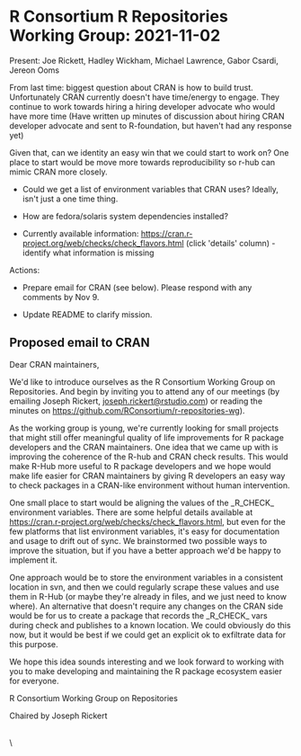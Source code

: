 # **R Consortium R Repositories Working Group: 2021-11-02**

Present: Joe Rickett, Hadley Wickham, Michael Lawrence, Gabor Csardi, Jereon Ooms

From last time: biggest question about CRAN is how to build trust.
Unfortunately CRAN currently doesn't have time/energy to engage.
They continue to work towards hiring a hiring developer advocate who would have more time (Have written up minutes of discussion about hiring CRAN developer advocate and sent to R-foundation, but haven't had any response yet)

Given that, can we identity an easy win that we could start to work on?
One place to start would be move more towards reproducibility so r-hub can mimic CRAN more closely.

-   Could we get a list of environment variables that CRAN uses?
    Ideally, isn't just a one time thing. 

-   How are fedora/solaris system dependencies installed?	

-   Currently available information: <https://cran.r-project.org/web/checks/check_flavors.html> (click 'details' column) - identify what information is missing

Actions:

-   Prepare email for CRAN (see below).
    Please respond with any comments by Nov 9.

-   Update README to clarify mission.

## Proposed email to CRAN

Dear CRAN maintainers,

We'd like to introduce ourselves as the R Consortium Working Group on Repositories.
And begin by inviting you to attend any of our meetings (by emailing Joseph Rickert, [joseph.rickert\@rstudio.com](mailto:joseph.rickert@rstudio.com)) or reading the minutes on <https://github.com/RConsortium/r-repositories-wg>). 
 

As the working group is young, we're currently looking for small projects that might still offer meaningful quality of life improvements for R package developers and the CRAN maintainers.
One idea that we came up with is improving the coherence of the R-hub and CRAN check results.
This would make R-Hub more useful to R package developers and we hope would make life easier for CRAN maintainers by giving R developers an easy way to check packages in a CRAN-like environment without human intervention. 

One small place to start would be aligning the values of the \_R_CHECK\_ environment variables.
There are some helpful details available at <https://cran.r-project.org/web/checks/check_flavors.html>, but even for the few platforms that list environment variables, it's easy for documentation and usage to drift out of sync.
We brainstormed two possible ways to improve the situation, but if you have a better approach we'd be happy to implement it.

One approach would be to store the environment variables in a consistent location in svn, and then we could regularly scrape these values and use them in R-Hub (or maybe they're already in files, and we just need to know where).
An alternative that doesn't require any changes on the CRAN side would be for us to create a package that records the \_R_CHECK\_ vars during check and publishes to a known location.
We could obviously do this now, but it would be best if we could get an explicit ok to exfiltrate data for this purpose.

We hope this idea sounds interesting and we look forward to working with you to make developing and maintaining the R package ecosystem easier for everyone.

R Consortium Working Group on Repositories

Chaired by Joseph Rickert

\
\
